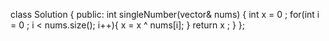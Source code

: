 
class Solution {
public:
    int singleNumber(vector<int>& nums) {
        int x = 0 ;
        for(int i = 0 ; i < nums.size(); i++){
            x = x ^ nums[i];
        }
        return x ;
    }
};

